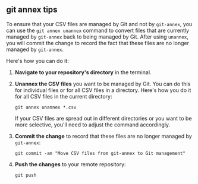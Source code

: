 ## git annex tips

To ensure that your CSV files are managed by Git and not by `git-annex`, you can use the `git annex unannex` command to convert files that are currently managed by `git-annex` back to being managed by Git. After using `unannex`, you will commit the change to record the fact that these files are no longer managed by `git-annex`.

Here's how you can do it:

1. **Navigate to your repository's directory** in the terminal.
    
2. **Unannex the CSV files** you want to be managed by Git. You can do this for individual files or for all CSV files in a directory. Here's how you do it for all CSV files in the current directory:

    
    `git annex unannex *.csv`
    
    If your CSV files are spread out in different directories or you want to be more selective, you'll need to adjust the command accordingly.
    
3. **Commit the change** to record that these files are no longer managed by `git-annex`:
    
    `git commit -am "Move CSV files from git-annex to Git management"`
    
4. **Push the changes** to your remote repository:
        
    `git push`
